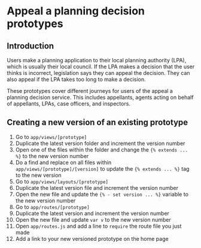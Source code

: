 # Appeal a planning decision prototypes

## Introduction

Users make a planning application to their local planning authority (LPA), which is usually their local council. If the LPA makes a decision that the user thinks is incorrect, legislation says they can appeal the decision. They can also appeal if the LPA takes too long to make a decision.

These prototypes cover different journeys for users of the appeal a planning decision service. This includes appellants, agents acting on behalf of appellants, LPAs, case officers, and inspectors.

## Creating a new version of an existing prototype

1. Go to `app/views/[prototype]`
2. Duplicate the latest version folder and increment the version number
3. Open one of the files within the folder and change the `{% extends ... %}` to the new version number
4. Do a find and replace on all files within `app/views/[prototype]/[version]` to update the `{% extends ... %}` tag to the new version
5. Go to `app/views/layouts/[prototype]`
6. Duplicate the latest version file and increment the version number
7. Open the new file and update the `{% - set version ... %}` variable to the new version number
8. Go to `app/routes/[prototype]`
9. Duplicate the latest version and increment the version number
10. Open the new file and update `var v` to the new version number
11. Open `app/routes.js` and add a line to `require` the route file you just made
12. Add a link to your new versioned prototype on the home page